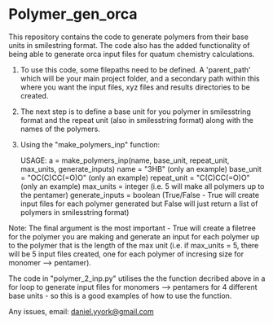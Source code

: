 # Polymer_gen_orca
This repository contains the code to generate polymers from their base units in smilestring format. The code also has the added functionality of being able to generate orca input files for quatum chemistry calculations.

1) To use this code, some filepaths need to be defined. A 'parent_path' which will be your main project folder, and a secondary path within this where you want the input   files, xyz files and results directories to be created.

2) The next step is to define a base unit for you polymer in smilesstring format and the repeat unit (also in smilesstring format) along with the names of the polymers. 

3) Using the "make_polymers_inp" function:

    USAGE: a = make_polymers_inp(name, base_unit, repeat_unit, max_units, generate_inputs)
    name = "3HB" (only an example)
    base_unit = "OC(C)CC(=O)O" (only an example)
    repeat_unit = "C(C)CC(=O)O" (only an example)
    max_units = integer (i.e. 5 will make all polymers up to the pentamer)
    generate_inputs  = boolean (True/False - True will create input files for each polymer generated but False will just return a list of polymers in smilesstring format)
    
Note: The final argument is the most important - True will create a filetree for the polymer you are making and generate an input for each polymer up to the polymer that is the length of the max unit (i.e. if max_units = 5, there will be 5 input files created, one for each polymer of incresing size for monomer --> pentamer). 

The code in "polymer_2_inp.py" utilises the the function decribed above in a for loop to generate input files for monomers --> pentamers for 4 different base units - so this is a good examples of how to use the function.

Any issues, email: daniel.yyork@gmail.com

